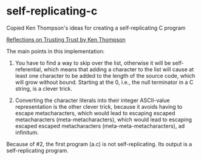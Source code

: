 # self-replicating-c
Copied Ken Thompson's ideas for creating a self-replicating C program

[Reflections on Trusting Trust by Ken Thompson](http://cm.bell-labs.com/who/ken/trust.html)

The main points in this implementation:

1. You have to find a way to skip over the list, otherwise it will be
self-referential, which means that adding a character to the list will cause at
least one character to be added to the length of the source code, which will
grow without bound. Starting at the 0, i.e., the null terminator in a C string,
is a clever trick.

2. Converting the character literals into their integer ASCII-value
representation is the other clever trick, because it avoids having to escape
metacharacters, which would lead to escaping escaped metacharacters
(meta-metacharacters), which would lead to escaping escaped escaped
metacharacters (meta-meta-metacharacters), ad infinitum.

Because of #2, the first program (a.c) is not self-replicating. Its output is
a self-replicating program.
